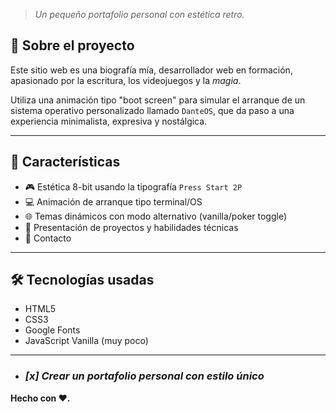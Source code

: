 > _Un pequeño portafolio personal con estética retro._

## 🧠 Sobre el proyecto

Este sitio web es una biografía mía, desarrollador web en formación, apasionado por la escritura, los videojuegos y la <em>magia</em>.

Utiliza una animación tipo "boot screen" para simular el arranque de un sistema operativo personalizado llamado `DanteOS`, que da paso a una experiencia minimalista, expresiva y nostálgica.

---

## 🚀 Características

- 🎮 Estética 8-bit usando la tipografía `Press Start 2P`
- 💻 Animación de arranque tipo terminal/OS
- 🌐 Temas dinámicos con modo alternativo (vanilla/poker toggle)
- 🧠 Presentación de proyectos y habilidades técnicas
- 📧 Contacto

---

## 🛠️ Tecnologías usadas

- HTML5
- CSS3
- Google Fonts
- JavaScript Vanilla (muy poco)

---

- <h3><em>[x] Crear un portafolio personal con estilo único</em></h3>
**Hecho con ❤️.**
